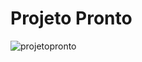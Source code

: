 # Projeto Pronto
![projetopronto](https://github.com/mariaeduarda228/nlw-unite/assets/142852847/6245c8f5-5b53-43a4-99c7-c4526d334234)
